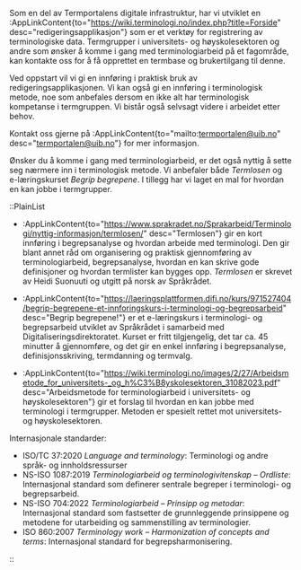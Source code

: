 Som en del av Termportalens digitale infrastruktur, har vi utviklet en
:AppLinkContent{to="https://wiki.terminologi.no/index.php?title=Forside"
desc="redigeringsapplikasjon"} som er et verktøy for registrering av
terminologiske data. Termgrupper i universitets- og høyskolesektoren
og andre som ønsker å komme i gang med terminologiarbeid på et
fagområde, kan kontakte oss for å få opprettet en termbase og
brukertilgang til denne.

Ved oppstart vil vi gi en innføring i praktisk bruk av
redigeringsapplikasjonen. Vi kan også gi en innføring i terminologisk
metode, noe som anbefales dersom en ikke alt har terminologisk
kompetanse i termgruppen. Vi bistår også selvsagt videre i arbeidet
etter behov.

Kontakt oss gjerne på :AppLinkContent{to="mailto:termportalen@uib.no"
desc="termportalen@uib.no"} for mer informasjon.

Ønsker du å komme i gang med terminologiarbeid, er det også nyttig å
sette seg nærmere inn i terminologisk metode. Vi anbefaler både
*Termlosen* og e-læringskurset *Begrip begrepene*. I tillegg
har vi laget en mal for hvordan en kan jobbe i termgrupper.

::PlainList
- :AppLinkContent{to="https://www.sprakradet.no/Sprakarbeid/Terminologi/nyttig-informasjon/termlosen/"
desc="Termlosen"} gir en kort innføring i begrepsanalyse og hvordan
arbeide med terminologi. Den gir blant annet råd om organisering og
praktisk gjennomføring av terminologiarbeid, begrepsanalyse, hvordan
en kan skrive gode definisjoner og hvordan termlister kan bygges opp.
*Termlosen* er skrevet av Heidi Suonuuti og utgitt på norsk av
Språkrådet.

- :AppLinkContent{to="https://laeringsplattformen.difi.no/kurs/971527404/begrip-begrepene-et-innforingskurs-i-terminologi-og-begrepsarbeid"
desc="Begrip begrepene!"} er et e-læringskurs i terminologi- og
begrepsarbeid utviklet av Språkrådet i samarbeid med
Digitaliseringsdirektoratet. Kurset er fritt tilgjengelig, det tar ca.
45 minutter å gjennomføre, og det gir en enkel innføring i
begrepsanalyse, definisjonsskriving, termdanning og termvalg.

- :AppLinkContent{to="https://wiki.terminologi.no/images/2/27/Arbeidsmetode_for_universitets-_og_h%C3%B8yskolesektoren_31082023.pdf"
desc="Arbeidsmetode for terminologiarbeid i universitets- og
høyskolesektoren"} gir et forslag til hvordan en kan jobbe med
terminologi i termgrupper. Metoden er spesielt rettet mot
universitets- og høyskolesektoren.

Internasjonale standarder:
-	ISO/TC 37:2020 *Language and terminology*: Terminologi og andre språk- og innholdsressurser 
-	NS-ISO 1087:2019 *Terminologiarbeid og terminologivitenskap – Ordliste*: Internasjonal standard som definerer sentrale begreper i terminologi- og begrepsarbeid.
-	NS-ISO 704:2022 *Terminologiarbeid – Prinsipp og metodar*: Internasjonal standard som fastsetter de grunnleggende prinsippene og metodene for utarbeiding og sammenstilling av terminologier.
-	ISO 860:2007 *Terminology work – Harmonization of concepts and terms*: Internasjonal standard for begrepsharmonisering.

::
